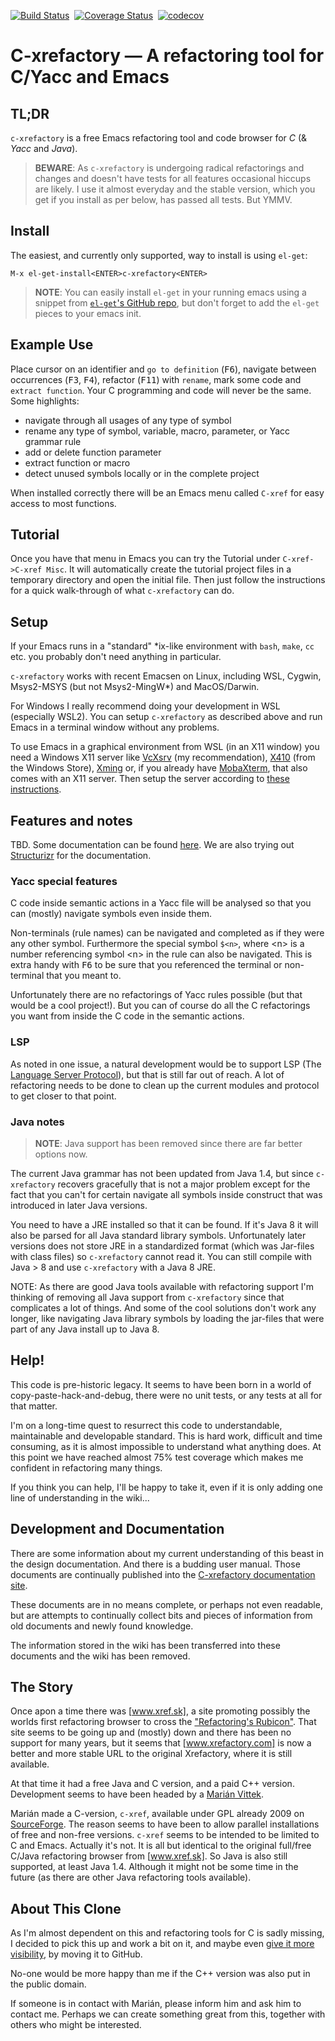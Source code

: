 [![Build Status][travis badge]][travis link]&nbsp;
[![Coverage Status][coveralls badge]][coveralls link]&nbsp;
[![codecov][codecov badge]][codecov link]

# C-xrefactory — A refactoring tool for C/Yacc and Emacs

## TL;DR

`c-xrefactory` is a free Emacs refactoring tool and code browser for
_C_ (& _Yacc_ and _Java_).

> **BEWARE**: As `c-xrefactory` is undergoing radical refactorings and
> changes and doesn't have tests for all features occasional hiccups
> are likely. I use it almost everyday and the stable version, which you
> get if you install as per below, has passed all tests. But YMMV.

## Install

The easiest, and currently only supported, way to install is using
`el-get`:

    M-x el-get-install<ENTER>c-xrefactory<ENTER>

> **NOTE**: You can easily install `el-get` in your running emacs using
> a snippet from [`el-get`'s GitHub repo][el-get repo], but don't forget
> to add the `el-get` pieces to your emacs init.

## Example Use

Place cursor on an identifier and `go to definition` (<kbd>F6</kbd>),
navigate between occurrences (<kbd>F3</kbd>, <kbd>F4</kbd>), refactor
(<kbd>F11</kbd>) with `rename`, mark some code and `extract function`.
Your C programming and code will never be the same. Some highlights:

- navigate through all usages of any type of symbol
- rename any type of symbol, variable, macro, parameter,
  or Yacc grammar rule
- add or delete function parameter
- extract function or macro
- detect unused symbols locally or in the complete project

When installed correctly there will be an Emacs menu called `C-xref`
for easy access to most functions.

## Tutorial

Once you have that menu in Emacs you can try the Tutorial under
`C-xref->C-xref Misc`.  It will automatically create the tutorial
project files in a temporary directory and open the initial file.
Then just follow the instructions for a quick walk-through of what
`c-xrefactory` can do.

## Setup

If your Emacs runs in a "standard" *ix-like environment with `bash`,
`make`, `cc` etc. you probably don't need anything in particular.

`c-xrefactory` works with recent Emacsen on Linux, including WSL,
Cygwin, Msys2-MSYS (but not Msys2-MingW*) and MacOS/Darwin.

For Windows I really recommend doing your development in WSL
(especially WSL2). You can setup `c-xrefactory` as described above and
run Emacs in a terminal window without any problems.

To use Emacs in a graphical environment from WSL (in an X11 window) you
need a Windows X11 server like [VcXsrv] (my recommendation), [X410]
(from the Windows Store), [Xming] or, if you already have [MobaXterm],
that also comes with an X11 server. Then setup the server according
to [these instructions][X11 WSL2].

## Features and notes

TBD. Some documentation can be found [here][our docs]. We are also
trying out [Structurizr](https://structurizr.com/share/51829) for the
documentation.

### Yacc special features

C code inside semantic actions in a Yacc file will be analysed so that
you can (mostly) navigate symbols even inside them.

Non-terminals (rule names) can be navigated and completed as if they
were any other symbol. Furthermore the special symbol `$<n>`, where
&lt;n&gt; is a number referencing symbol &lt;n&gt; in the rule can also
be navigated. This is extra handy with <kbd>F6</kbd> to be sure that
you referenced the terminal or non-terminal that you meant to.

Unfortunately there are no refactorings of Yacc rules possible (but
that would be a cool project!). But you can of course do all the C
refactorings you want from inside the C code in the semantic actions.

### LSP

As noted in one issue, a natural development would be to support LSP
(The [Language Server Protocol]), but that is still far out of reach.
A lot of refactoring needs to be done to clean up the current modules
and protocol to get closer to that point.

### Java notes

> **NOTE**: Java support has been removed since there are far better
> options now.

The current Java grammar has not been updated from Java 1.4, but since
`c-xrefactory` recovers gracefully that is not a major problem except
for the fact that you can't for certain navigate all symbols inside
construct that was introduced in later Java versions.

You need to have a JRE installed so that it can be found. If it's
Java 8 it will also be parsed for all Java standard library
symbols. Unfortunately later versions does not store JRE in a
standardized format (which was Jar-files with class files) so
`c-xrefactory` cannot read it. You can still compile with Java &gt; 8
and use `c-xrefactory` with a Java 8 JRE.

NOTE: As there are good Java tools available with refactoring support
I'm thinking of removing all Java support from `c-xrefactory` since
that complicates a lot of things. And some of the cool solutions don't
work any longer, like navigating Java library symbols by loading the
jar-files that were part of any Java install up to Java 8.

## Help!

This code is pre-historic legacy. It seems to have been born in a
world of copy-paste-hack-and-debug, there were no unit tests, or any
tests at all for that matter.

I'm on a long-time quest to resurrect this code to understandable,
maintainable and developable standard. This is hard work, difficult
and time consuming, as it is almost impossible to understand what
anything does. At this point we have reached almost 75% test coverage
which makes me confident in refactoring many things.

If you think you can help, I'll be happy to take it, even if it is
only adding one line of understanding in the wiki...

## Development and Documentation

There are some information about my current understanding of this
beast in the design documentation. And there is a budding user
manual. Those documents are continually published into the
[C-xrefactory documentation site](https://thoni56.github.io/c-xrefactory).

These documents are in no means complete, or perhaps not even
readable, but are attempts to continually collect bits and pieces of
information from old documents and newly found knowledge.

The information stored in the wiki has been transferred into these
documents and the wiki has been removed.

## The Story

Once apon a time there was [www.xref.sk], a site promoting possibly the
worlds first refactoring browser to cross the ["Refactoring's Rubicon"].
That site seems to be going up and (mostly) down and there has been no
support for many years, but it seems that [www.xrefactory.com] is now a
better and more stable URL to the original Xrefactory, where it is
still available.

At that time it had a free Java and C version, and a paid C++
version. Development seems to have been headed by a [Marián Vittek].

Marián made a C-version, `c-xref`, available under GPL already 2009 on
[SourceForge][c-xref]. The reason seems to have been to allow parallel
installations of free and non-free versions. `c-xref` seems to be
intended to be limited to C and Emacs. Actually it's not. It is all
but identical to the original full/free C/Java refactoring browser
from [www.xref.sk]. So Java is also still supported, at least Java
1.4. Although it might not be some time in the future (as there are
other Java refactoring tools available).

## About This Clone

As I'm almost dependent on this and refactoring tools for C is sadly
missing, I decided to pick this up and work a bit on it, and maybe even
[give it more visibility][c-xref], by moving it to GitHub.

No-one would be more happy than me if the C++ version was also put
in the public domain.

If someone is in contact with Marián, please inform him and ask him to
contact me. Perhaps we can create something great from this, together
with others who might be interested.

<!------------------------- REFERENCE LINKS -------------------------->

[el-get repo]: https://github.com/dimitri/el-get "Vist el-get repository at GitHub"
[Language Server Protocol]: https://microsoft.github.io/language-server-protocol "LSP website"

<!-- xrefactory -->

[our docs]: https://thoni56.github.io/c-xrefactory "Read our C-xrefactory documentation"

["Refactoring's Rubicon"]: http://martinfowler.com/articles/refactoringRubicon.html "Read the 'Crossing Refactoring's Rubicon' article, by Martin Fowler (2001)"
[c-xref]: http://sourceforge.net/projects/c-xref/ "c-xref project at SourceForge"
[www.xref.sk]: http://www.xref.sk "Xrefactory old website (unreachable)"
[www.xrefactory.com]: http://www.xrefactory.com "Xrefactory website"

<!-- X11 Windows OS -->

[MobaXterm]: https://mobaxterm.mobatek.net "MobaXterm website"
[VcXsrv]: https://sourceforge.net/projects/vcxsrv/ "VcXsrv project at SourceForge"
[X11 WSL2]: https://stackoverflow.com/a/61110604/204658 "StackOverflow: How to set up working X11 forwarding on WSL2"
[X410]: https://www.microsoft.com/en-us/p/x410/9nlp712zmn9q "X410 page at MS Windows Store"
[Xming]: https://sourceforge.net/projects/xming/ "Xming project at SourceForge"

<!-- people -->

[Marián Vittek]: http://dai.fmph.uniba.sk/w/Marian_Vittek/en "Marián Vittek profile at Comenius University (Bratislava)"

<!-- badges -->

[travis badge]: https://travis-ci.com/thoni56/c-xrefactory.svg?branch=main "Travis CI build status"
[travis link]: https://app.travis-ci.com/thoni56/c-xrefactory
[coveralls badge]: https://coveralls.io/repos/github/thoni56/c-xrefactory/badge.svg?branch=main "Coveralls code coverage status"
[coveralls link]: https://coveralls.io/github/thoni56/c-xrefactory?branch=main
[codecov badge]: https://codecov.io/gh/thoni56/c-xrefactory/branch/main/graph/badge.svg "Codecov code coverage status"
[codecov link]: https://codecov.io/gh/thoni56/c-xrefactory
